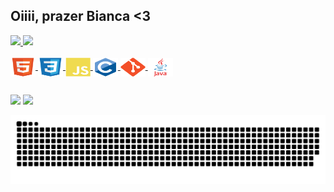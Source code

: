 ## Oiiii, prazer Bianca <3

 <div>
  <a href="https://github.com/bianca-code">
  <img height="180em" src="https://github-readme-stats.vercel.app/api?username=bianca-faria&show_icons=true&theme=dracula&include_all_commits=true&count_private=true"/>

 <img height="180em" src="https://github-readme-stats.vercel.app/api/top-langs/?username=bianca-faria&layout=compact&langs_count=16&theme=dracula"/>

<div>
<div style="display: inline_block"><br>
 <img align="center" alt="bianca-HTML" height="30" width="40" src="https://raw.githubusercontent.com/devicons/devicon/master/icons/html5/html5-original.svg">
 <img align="center" alt="bianca-CSS" height="30" width="40" src="https://raw.githubusercontent.com/devicons/devicon/master/icons/css3/css3-original.svg">
 <img align="center" alt="bianca-Js" height="30" width="40" src="https://raw.githubusercontent.com/devicons/devicon/master/icons/javascript/javascript-plain.svg">
 <img align="center" alt="bianca-C" height="30" width="40" src="https://raw.githubusercontent.com/devicons/devicon/master/icons/c/c-original.svg">
 <img align="center" alt="bianca-Git" height="30" width="40" src="https://raw.githubusercontent.com/devicons/devicon/master/icons/git/git-original.svg">
 <img align="center" alt="bianca-Java" height="30" width="40" src="https://github.com/devicons/devicon/blob/master/icons/java/java-original-wordmark.svg">
  
 
</div>
  
  ##
 
<div> 
  <a href = "mailto: biancadefaria133@gmail.com"><img src="https://img.shields.io/badge/Gmail-D14836?style=for-the-badge&logo=gmail&logoColor=white" target="_blank"></a>
  <a href="http://linkedin.com/in/biancadefaria" target="_blank"><img src="https://img.shields.io/badge/-LinkedIn-%230077B5?style=for-the-badge&logo=linkedin&logoColor=white" target="_blank"></a> 
 
![github contribution grid snake animation](https://raw.githubusercontent.com/platane/platane/output/github-contribution-grid-snake.svg)
 
</div>
